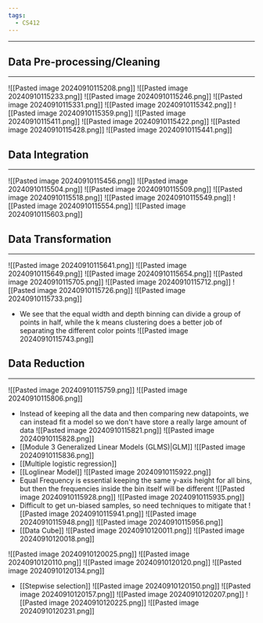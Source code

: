 ```yaml
---
tags:
  - CS412
---
```

---
## Data Pre-processing/Cleaning
---
![[Pasted image 20240910115208.png]]
![[Pasted image 20240910115233.png]]
![[Pasted image 20240910115246.png]]
![[Pasted image 20240910115331.png]]
![[Pasted image 20240910115342.png]]
![[Pasted image 20240910115359.png]]
![[Pasted image 20240910115411.png]]
![[Pasted image 20240910115422.png]]
![[Pasted image 20240910115428.png]]
![[Pasted image 20240910115441.png]]

## Data Integration
---
![[Pasted image 20240910115456.png]]
![[Pasted image 20240910115504.png]]
![[Pasted image 20240910115509.png]]
![[Pasted image 20240910115518.png]]
![[Pasted image 20240910115549.png]]
![[Pasted image 20240910115554.png]]
![[Pasted image 20240910115603.png]]

## Data Transformation
---
![[Pasted image 20240910115641.png]]
![[Pasted image 20240910115649.png]]
![[Pasted image 20240910115654.png]]
![[Pasted image 20240910115705.png]]
![[Pasted image 20240910115712.png]]
![[Pasted image 20240910115726.png]]
![[Pasted image 20240910115733.png]]
- We see that the equal width and depth binning can divide a group of points in half, while the k means clustering does a better job of separating the different color points
![[Pasted image 20240910115743.png]]

## Data Reduction
---
![[Pasted image 20240910115759.png]]
![[Pasted image 20240910115806.png]]
- Instead of keeping all the data and then comparing new datapoints, we can instead fit a model so we don't have store a really large amount of data
![[Pasted image 20240910115821.png]]
![[Pasted image 20240910115828.png]]
- [[Module 3 Generalized Linear Models (GLMS)|GLM]]
![[Pasted image 20240910115836.png]]
- [[Multiple logistic regression]]
- [[Loglinear Model]]
![[Pasted image 20240910115922.png]]
- Equal Frequency is essential keeping the same y-axis height for all bins, but then the frequencies inside the bin itself will be different 
![[Pasted image 20240910115928.png]]
![[Pasted image 20240910115935.png]]
- Difficult to get un-biased samples, so need techniques to mitigate that 
![[Pasted image 20240910115941.png]]
![[Pasted image 20240910115948.png]]
![[Pasted image 20240910115956.png]]
- [[Data Cube]]
![[Pasted image 20240910120011.png]]
![[Pasted image 20240910120018.png]]

![[Pasted image 20240910120025.png]]
![[Pasted image 20240910120110.png]]
![[Pasted image 20240910120120.png]]
![[Pasted image 20240910120134.png]]
- [[Stepwise selection]]
![[Pasted image 20240910120150.png]]
![[Pasted image 20240910120157.png]]
![[Pasted image 20240910120207.png]]
![[Pasted image 20240910120225.png]]
![[Pasted image 20240910120231.png]]

